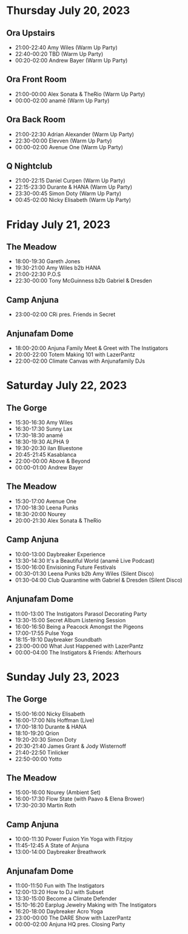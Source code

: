 # Thursday July 20, 2023

## Ora Upstairs
- 21:00-22:40 Amy Wiles (Warm Up Party)
- 22:40-00:20 TBD (Warm Up Party)
- 00:20-02:00 Andrew Bayer (Warm Up Party)

## Ora Front Room
- 21:00-00:00 Alex Sonata & TheRio (Warm Up Party)
- 00:00-02:00 anamē (Warm Up Party)

## Ora Back Room
- 21:00-22:30 Adrian Alexander (Warm Up Party)
- 22:30-00:00 Elevven (Warm Up Party)
- 00:00-02:00 Avenue One (Warm Up Party)

## Q Nightclub
- 21:00-22:15 Daniel Curpen (Warm Up Party)
- 22:15-23:30 Durante & HANA (Warm Up Party)
- 23:30-00:45 Simon Doty (Warm Up Party)
- 00:45-02:00 Nicky Elisabeth (Warm Up Party)

# Friday July 21, 2023

## The Meadow

- 18:00-19:30 Gareth Jones
- 19:30-21:00 Amy Wiles b2b HANA
- 21:00-22:30 P.O.S
- 22:30-00:00 Tony McGuinness b2b Gabriel & Dresden

## Camp Anjuna
- 23:00-02:00 CRi pres. Friends in Secret

## Anjunafam Dome
- 18:00-20:00 Anjuna Family Meet & Greet with The Instigators
- 20:00-22:00 Totem Making 101 with LazerPantz
- 22:00-02:00 Climate Canvas with Anjunafamily DJs

# Saturday July 22, 2023

## The Gorge

- 15:30-16:30 Amy Wiles
- 16:30-17:30 Sunny Lax
- 17:30-18:30 anamē
- 18:30-19:30 ALPHA 9
- 19:30-20:30 ilan Bluestone
- 20:45-21:45 Kasablanca
- 22:00-00:00 Above & Beyond
- 00:00-01:00 Andrew Bayer

## The Meadow

- 15:30-17:00 Avenue One
- 17:00-18:30 Leena Punks
- 18:30-20:00 Nourey
- 20:00-21:30 Alex Sonata & TheRio

## Camp Anjuna
- 10:00-13:00 Daybreaker Experience
- 13:30-14:30 It's a Beautiful World (anamē Live Podcast)
- 15:00-16:00 Envisioning Future Festivals
- 00:30-01:30 Leena Punks b2b Amy Wiles (Silent Disco)
- 01:30-04:00 Club Quarantine with Gabriel & Dresden (Silent Disco)

## Anjunafam Dome
- 11:00-13:00 The Instigators Parasol Decorating Party
- 13:30-15:00 Secret Album Listening Session
- 16:00-16:50 Being a Peacock Amongst the Pigeons
- 17:00-17:55 Pulse Yoga
- 18:15-19:10 Daybreaker Soundbath
- 23:00-00:00 What Just Happened with LazerPantz
- 00:00-04:00 The Instigators & Friends: Afterhours

# Sunday July 23, 2023

## The Gorge

- 15:00-16:00 Nicky Elisabeth
- 16:00-17:00 Nils Hoffman (Live)
- 17:00-18:10 Durante & HANA
- 18:10-19:20 Qrion
- 19:20-20:30 Simon Doty
- 20:30-21:40 James Grant & Jody Wisternoff
- 21:40-22:50 Tinlicker
- 22:50-00:00 Yotto

## The Meadow

- 15:00-16:00 Nourey (Ambient Set)
- 16:00-17:30 Flow State (with Paavo & Elena Brower)
- 17:30-20:30 Martin Roth

## Camp Anjuna
- 10:00-11:30 Power Fusion Yin Yoga with Fitzjoy
- 11:45-12:45 A State of Anjuna
- 13:00-14:00 Daybreaker Breathwork

## Anjunafam Dome
- 11:00-11:50 Fun with The Instigators
- 12:00-13:20 How to DJ with Subset
- 13:30-15:00 Become a Climate Defender
- 15:10-16:20 Earplug Jewelry Making with The Instigators
- 16:20-18:00 Daybreaker Acro Yoga
- 23:00-00:00 The DARE Show with LazerPantz
- 00:00-02:00 Anjuna HQ pres. Closing Party